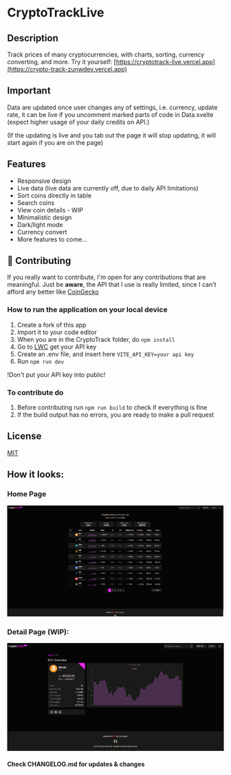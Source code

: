 # CryptoTrackLive

## Description

Track prices of many cryptocurrencies, with charts, sorting, currency converting, and more.
Try it yourself: [https://cryptotrack-live.vercel.app](https://crypto-track-zunwdev.vercel.app)

## Important

Data are updated once user changes any of settings, i.e. currency, update rate, it can be live if you uncomment marked parts of code in Data.svelte (expect higher usage of your daily credits on API.)

(If the updating is live and you tab out the page it will stop updating, it will start again if you are on the page)

## Features

- Responsive design
- Live data (live data are currently off, due to daily API limitations)
- Sort coins directly in table
- Search coins
- View coin details - WIP
- Minimalistic design
- Dark/light mode
- Currency convert
- More features to come...

## 🔨 Contributing

If you really want to contribute, I'm open for any contributions that are meaningful. Just be **aware**, the API that I use is really limited, since I can't afford any better like [CoinGecko](https://www.coingecko.com/en/api)

### How to run the application on your local device

1. Create a fork of this app
2. Import it to your code editor
3. When you are in the CryptoTrack folder, do `npm install`
4. Go to [LWC](https://www.livecoinwatch.com/tools/api) get your API key
5. Create an .env file, and insert here `VITE_API_KEY=your api key`
6. Run `npm run dev`

!Don't put your API key into public!

### To contribute do

1. Before contributing run `npm run build` to check if everything is fine
2. If the build output has no errors, you are ready to make a pull request

## License

[MIT](https://github.com/ZunwDev/CryptoTrack/blob/main/LICENSE)

## How it looks:

### Home Page

![sneakpeek-image](src/lib/images/Screenshot_3.png)

### Detail Page (WIP):

![sneakpeek-image2](src/lib/images/Screenshot_6.png)

#### Check CHANGELOG.md for updates & changes
